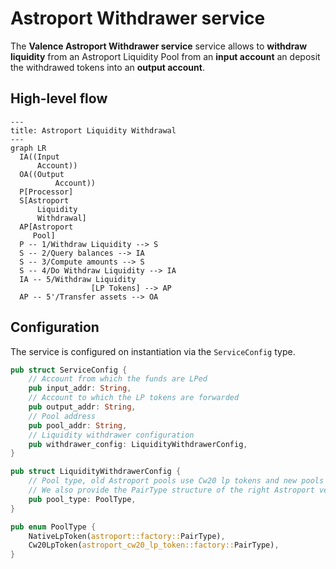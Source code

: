 # Astroport Withdrawer service

The **Valence Astroport Withdrawer service** service allows to **withdraw liquidity** from an Astroport Liquidity Pool from an **input account** an deposit the withdrawed tokens into an **output account**.

## High-level flow

```mermaid
---
title: Astroport Liquidity Withdrawal
---
graph LR
  IA((Input
      Account))
  OA((Output
		  Account))
  P[Processor]
  S[Astroport
      Liquidity
      Withdrawal]
  AP[Astroport
     Pool]
  P -- 1/Withdraw Liquidity --> S
  S -- 2/Query balances --> IA
  S -- 3/Compute amounts --> S
  S -- 4/Do Withdraw Liquidity --> IA
  IA -- 5/Withdraw Liquidity
				  [LP Tokens] --> AP
  AP -- 5'/Transfer assets --> OA
```

## Configuration

The service is configured on instantiation via the `ServiceConfig` type.

```rust
pub struct ServiceConfig {
    // Account from which the funds are LPed
    pub input_addr: String,
    // Account to which the LP tokens are forwarded
    pub output_addr: String,
    // Pool address
    pub pool_addr: String,
    // Liquidity withdrawer configuration
    pub withdrawer_config: LiquidityWithdrawerConfig,
}

pub struct LiquidityWithdrawerConfig {
    // Pool type, old Astroport pools use Cw20 lp tokens and new pools use native tokens, so we specify here what kind of token we are will use.
    // We also provide the PairType structure of the right Astroport version that we are going to use for each scenario
    pub pool_type: PoolType,
}

pub enum PoolType {
    NativeLpToken(astroport::factory::PairType),
    Cw20LpToken(astroport_cw20_lp_token::factory::PairType),
}
```
